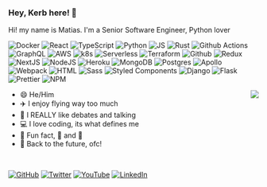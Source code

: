 ### Hey, Kerb here! :wave:

Hi! my name is Matias. I'm a Senior Software Engineer, Python lover

![Docker](https://img.shields.io/badge/-Docker-%2346a2f1?style=flat-square&logo=docker&logoColor=white)
![React](https://img.shields.io/badge/-React-%2345b8d8?style=flat-square&logo=react&logoColor=white)
![TypeScript](https://img.shields.io/badge/-TypeScript-%23007ACC?style=flat-square&logo=typescript&logoColor=white)
![Python](https://img.shields.io/badge/-Python-%233775A8?style=flat-square&logo=python&logoColor=white)
![JS](https://img.shields.io/badge/-JS-%23EFD81E?style=flat-square&logo=javascript&logoColor=white)
![Rust](https://img.shields.io/badge/-Rust-666?style=flat-square&logo=rust&logoColor=white)
![Github Actions](https://img.shields.io/badge/-Github%20Actions-%2324292e?style=flat-square&logo=github-actions&logoColor=white)
![GraphQL](https://img.shields.io/badge/-GraphQL-%23E10098?style=flat-square&logo=graphql&logoColor=white)
![AWS](https://img.shields.io/badge/-AWS-%23db8402?style=flat-square&logo=amazon-aws&logoColor=white)
![k8s](https://img.shields.io/badge/-k8s-%231a73e8?style=flat-square&logo=kubernetes&logoColor=white)
![Serverless](https://img.shields.io/badge/-Serverless-CB3837?style=flat-square&logo=serverless&logoColor=white)
![Terraform](https://img.shields.io/badge/-Terraform-%235C41E2?style=flat-square&logo=terraform&logoColor=white)
![Github](https://img.shields.io/badge/-Github-%2324292e?style=flat-square&logo=github&logoColor=white)
![Redux](https://img.shields.io/badge/-Redux-%23764ABC?style=flat-square&logo=redux&logoColor=white)
![NextJS](https://img.shields.io/badge/-NextJS-333?style=flat-square&logo=Next.js&logoColor=white)
![NodeJS](https://img.shields.io/badge/-NodeJS-%2343853d?style=flat-square&logo=Node.js&logoColor=white)
![Heroku](https://img.shields.io/badge/-Heroku-%23430098?style=flat-square&logo=heroku&logoColor=white)
![MongoDB](https://img.shields.io/badge/-MongoDB-%2313aa52?style=flat-square&logo=mongoDB&logoColor=white)
![Postgres](https://img.shields.io/badge/-Postgres-%231a73e8?style=flat-square&logo=postgresql&logoColor=white)
![Apollo](https://img.shields.io/badge/-Apollo%20GraphQL-%23311C87?style=flat-square&logo=apollo-graphql&logoColor=white)
![Webpack](https://img.shields.io/badge/-Webpack-%238DD6F9?style=flat-square&logo=webpack&logoColor=white)
![HTML](https://img.shields.io/badge/-HTML-%23E34F26?style=flat-square&logo=html5&logoColor=white)
![Sass](https://img.shields.io/badge/-Sass-%23CC6699?style=flat-square&logo=sass&logoColor=white)
![Styled Components](https://img.shields.io/badge/-Styled%20Components-%23db7092?style=flat-square&logo=styled-components&logoColor=white)
![Django](https://img.shields.io/badge/-Djanog-092E20?style=flat-square&logo=django&logoColor=white)
![Flask](https://img.shields.io/badge/-Flask-333333?style=flat-square&logo=flask&logoColor=white)
![Prettier](https://img.shields.io/badge/-Prettier-F7B93E?style=flat-square&logo=prettier&logoColor=white)
![NPM](https://img.shields.io/badge/-NPM-CB3837?style=flat-square&logo=npm&logoColor=white)



[<img align="right" src="https://github-readme-stats.vercel.app/api?username=kerbaras&show_icons=true">](https://github.com/anuraghazra/github-readme-stats)

 - :smile: He/Him
 - :airplane: I enjoy flying way too much
 - :speech_balloon: I REALLY like debates and talking
 - :computer: I love coding, its what defines me
 - :tada: Fun fact, :beer: and :pizza:
 - :movie_camera: Back to the future, ofc!

<br/>

[![GitHub](https://img.shields.io/github/followers/kerbaras?label=@Kerbaras&color=%2312100E&style=for-the-badge&logo=github&logoColor=%2312100E)](http://github.com/kerbaras)
[![Twitter](https://img.shields.io/twitter/follow/kerb_mc?color=1DA1F2&label=%40kerb_mc&style=for-the-badge&logo=twitter&logoColor=%231DA1F2)](http://twitter.com/kerb_mc)
[![YouTube](https://img.shields.io/youtube/channel/subscribers/UCM-neb-esIkawQqF7CrwZ9A?color=%23F51602&label=%2FKerbars&logo=youtube&logoColor=%23F51602&style=for-the-badge)](http://youtube.com/kerbaras)
[![LinkedIn](https://img.shields.io/badge/LINKEDIN-%230077B5?style=for-the-badge&logo=linkedin&logoColor=white)](https://linkedin.com/in/matias-pierobon)

